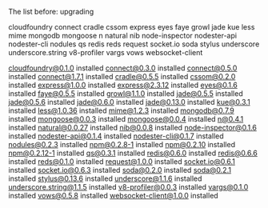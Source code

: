 The list before: upgrading

cloudfoundry
connect
cradle
cssom
express
eyes
faye
growl
jade
kue
less
mime
mongodb
mongoose
n
natural
nib
node-inspector
nodester-api
nodester-cli
nodules
qs
redis
reds
request
socket.io
soda
stylus
underscore
underscore.string
v8-profiler
vargs
vows
websocket-client



cloudfoundry@0.1.0        installed
connect@0.3.0             installed
connect@0.5.0             installed
connect@1.7.1             installed
cradle@0.5.5              installed
cssom@0.2.0               installed
express@1.0.0             installed
express@2.3.12            installed
eyes@0.1.6                installed
faye@0.5.5                installed
growl@1.1.0               installed
jade@0.5.5                installed
jade@0.5.6                installed
jade@0.6.0                installed
jade@0.13.0               installed
kue@0.3.1                 installed
less@1.0.36               installed
mime@1.2.3                installed
mongodb@0.7.9             installed
mongoose@0.0.3            installed
mongoose@0.0.4            installed
n@0.4.1                   installed
natural@0.0.27            installed
nib@0.0.8                 installed
node-inspector@0.1.6      installed
nodester-api@0.1.4        installed
nodester-cli@0.1.7        installed
nodules@0.2.3             installed
npm@0.2.8-1               installed
npm@0.2.10                installed
npm@0.2.12-1              installed
qs@0.3.1                  installed
redis@0.6.0               installed
redis@0.6.6               installed
reds@0.1.0                installed
request@1.0.0             installed
socket.io@0.6.1           installed
socket.io@0.6.3           installed
soda@0.2.0                installed
soda@0.2.1                installed
stylus@0.13.6             installed
underscore@1.1.6          installed
underscore.string@1.1.5   installed
v8-profiler@0.0.3         installed
vargs@0.1.0               installed
vows@0.5.8                installed
websocket-client@1.0.0    installed
